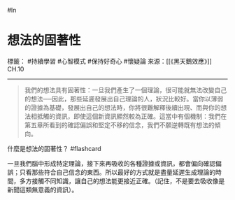 #ln 
# 想法的固著性
標籤： #持續學習 #心智模式 #保持好奇心 #懷疑論 
來源：[[《黑天鵝效應》]] CH.10

---

> 我們的想法具有固著性：一旦我們產生了一個理論，很可能就無法改變自己的想法──因此，那些延遲發展出自己理論的人，狀況比較好。當你以薄弱的證據為基礎，發展出自己的想法時，你將很難解釋後續出現、而與你的想法相抵觸的資訊，即使這個新資訊顯然較為正確。這當中有個機制：我們在第五章所看到的確認偏誤和堅定不移的信念，我們不願逆轉既有想法的傾向。
> 

什麼是想法的固著性？ #flashcard

一旦我們腦中形成特定理論，接下來再吸收的各種證據或資訊，都會偏向確認偏誤；只看那些符合自己信念的東西。所以最好的方式就是盡量延遲生成理論的時間，多方接觸不同知識，讓自己的想法能更接近正確。（記住，不是要去吸收像是新聞這類無意義的資訊）。